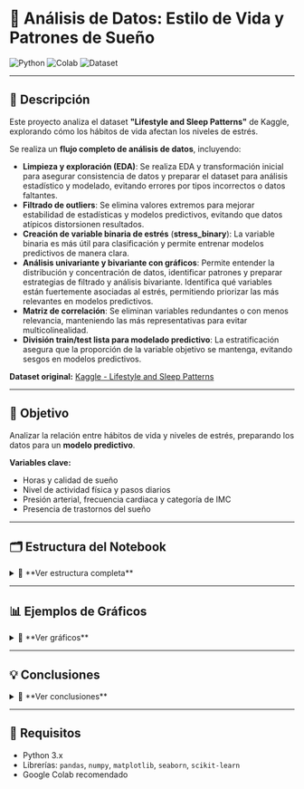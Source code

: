 # 🧠 **Análisis de Datos: Estilo de Vida y Patrones de Sueño**

![Python](https://img.shields.io/badge/Python-3.11-blue.svg) ![Colab](https://img.shields.io/badge/Colab-Yes-brightgreen.svg) ![Dataset](https://img.shields.io/badge/Dataset-374%20filas%2C%2012%20columnas-orange.svg)

---

## **📘 Descripción**

Este proyecto analiza el dataset **"Lifestyle and Sleep Patterns"** de Kaggle, explorando cómo los hábitos de vida afectan los niveles de estrés.  

Se realiza un **flujo completo de análisis de datos**, incluyendo:

- **Limpieza y exploración (EDA)**: Se realiza EDA y transformación inicial para asegurar consistencia de datos y preparar el dataset para análisis estadístico y modelado, evitando errores por tipos incorrectos o datos faltantes.
- **Filtrado de outliers**: Se elimina valores extremos para mejorar estabilidad de estadísticas y modelos predictivos, evitando que datos atípicos distorsionen resultados.
- **Creación de variable binaria de estrés** (**stress_binary**): La variable binaria es más útil para clasificación y permite entrenar modelos predictivos de manera clara.
- **Análisis univariante y bivariante con gráficos**: Permite entender la distribución y concentración de datos, identificar patrones y preparar estrategias de filtrado y análisis bivariante. Identifica qué variables están fuertemente asociadas al estrés, permitiendo priorizar las más relevantes en modelos predictivos.
- **Matriz de correlación**: Se eliminan variables redundantes o con menos relevancia, manteniendo las más representativas para evitar multicolinealidad.
- **División train/test lista para modelado predictivo**: La estratificación asegura que la proporción de la variable objetivo se mantenga, evitando sesgos en modelos predictivos.

**Dataset original:** [Kaggle - Lifestyle and Sleep Patterns](https://www.kaggle.com/datasets/minahilfatima12328/lifestyle-and-sleep-patterns)

---

## **🎯 Objetivo**

Analizar la relación entre hábitos de vida y niveles de estrés, preparando los datos para un **modelo predictivo**.

**Variables clave:**

- Horas y calidad de sueño  
- Nivel de actividad física y pasos diarios  
- Presión arterial, frecuencia cardiaca y categoría de IMC  
- Presencia de trastornos del sueño  

---

## **🗂 Estructura del Notebook**

<details>
<summary>📌 **Ver estructura completa**</summary>

### **1️⃣ Librerías**  
- pandas, numpy, matplotlib, seaborn, scikit-learn  

### **2️⃣ Subida y carga del CSV**  
- Desde Google Colab  

### **3️⃣ Exploración inicial**  
- Filas, columnas, tipos de datos y valores nulos  

### **4️⃣ Transformación de columnas categóricas**  
- Convertir variables a tipo `category`  

### **5️⃣ Análisis univariante**  
- Estadísticas descriptivas y histogramas  

### **6️⃣ Filtrado de outliers (IQR)**  
- Eliminación de valores extremos  

### **7️⃣ Variable objetivo binaria**  
- Creación de **stress_binary**  

### **8️⃣ Análisis bivariante con gráficos**  
- Comparación de estrés con otras variables  

### **9️⃣ Matriz de correlación**  
- Identificación de relaciones entre variables numéricas  

### **🔟 División Train/Test**  
- Estratificada y exportación a CSV  

### **1️⃣1️⃣ Descarga de CSV**  
- Guardar archivos localmente desde Colab  

</details>

---

## **📊 Ejemplos de Gráficos**

<details>
<summary>📌 **Ver gráficos**</summary>

**Sleep Duration vs Estrés**  

<img width="701" height="479" alt="image" src="https://github.com/user-attachments/assets/a1b1f511-d814-4c71-bedf-ef1dee40de90" />


**Physical Activity Level vs Estrés**  

<img width="696" height="479" alt="image" src="https://github.com/user-attachments/assets/affe6add-184b-484a-8982-c2ecbdcfd44a" />


**Sleep Disorder vs Estrés**  

<img width="696" height="479" alt="image" src="https://github.com/user-attachments/assets/822352f2-c1f3-438f-b6ba-695bac56865d" />


**Matriz de correlación**  

<img width="952" height="841" alt="image" src="https://github.com/user-attachments/assets/fdfab5e6-64e3-435a-95e1-d244ec33b08f" />


</details>

---

## **💡 Conclusiones**

<details>
<summary>📌 **Ver conclusiones**</summary>

- Dormir menos horas y tener menor actividad física aumenta el riesgo de estrés  
- Trastornos del sueño están fuertemente asociados a estrés alto  
- Filtrado de outliers mejora la estabilidad y confiabilidad del análisis  
- División estratificada asegura proporciones balanceadas entre train/test  

</details>

---

## **🧰 Requisitos**

- Python 3.x  
- Librerías: `pandas`, `numpy`, `matplotlib`, `seaborn`, `scikit-learn`  
- Google Colab recomendado  

